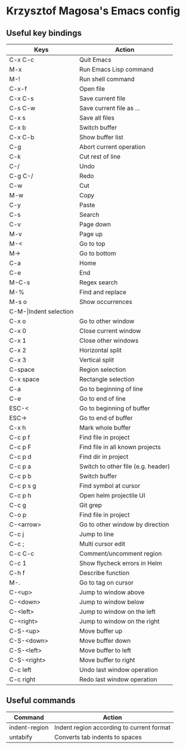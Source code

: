 # Krzysztof Magosa's Emacs config

## Useful key bindings
|Keys|Action|
|---------|------|
|C-x C-c|Quit Emacs|
|M-x|Run Emacs Lisp command|
|M-!|Run shell command|
|C-x-f|Open file|
|C-x C-s|Save current file|
|C-s C-w|Save current file as ...|
|C-x s|Save all files|
|C-x b|Switch buffer|
|C-x C-b|Show buffer list|
|C-g|Abort current operation|
|C-k|Cut rest of line|
|C-/|Undo|
|C-g C-/|Redo|
|C-w|Cut|
|M-w|Copy|
|C-y|Paste|
|C-s|Search|
|C-v|Page down|
|M-v|Page up|
|M-<|Go to top|
|M->|Go to bottom|
|C-a|Home|
|C-e|End|
|M-C-s|Regex search|
|M-%|Find and replace|
|M-s o|Show occurrences|
|C-M-\\|Indent selection|
|C-x o|Go to other window|
|C-x 0|Close current window|
|C-x 1|Close other windows|
|C-x 2|Horizontal split|
|C-x 3|Vertical split|
|C-space|Region selection|
|C-x space|Rectangle selection|
|C-a|Go to beginning of line|
|C-e|Go to end of line|
|ESC-<|Go to beginning of buffer|
|ESC->|Go to end of buffer|
|C-x h|Mark whole buffer|
|C-c p f|Find file in project|
|C-c p F|Find file in all known projects|
|C-c p d|Find dir in project|
|C-c p a|Switch to other file (e.g. header)|
|C-c p b|Switch buffer|
|C-c p s g|Find symbol at cursor|
|C-c p h|Open helm projectile UI|
|C-c g|Git grep|
|C-o p|Find file in project|
|C-\<arrow\>|Go to other window by direction|
|C-c j|Jump to line|
|C-c ;|Multi cursor edit|
|C-c C-c|Comment/uncomment region|
|C-c 1|Show flycheck errors in Helm|
|C-h f|Describe function|
|M-.|Go to tag on cursor|
|C-\<up\>|Jump to window above|
|C-\<down\>|Jump to window below|
|C-\<left\>|Jump to window on the left|
|C-\<right\>|Jump to window on the right|
|C-S-\<up\>|Move buffer up|
|C-S-\<down\>|Move buffer down|
|C-S-\<left\>|Move buffer to left|
|C-S-\<right\>|Move buffer to right|
|C-c left|Undo last window operation|
|C-c right|Redo last window operation|

## Useful commands
|Command|Action|
|-------|------|
|indent-region|Indent region according to current format|
|untabify|Converts tab indents to spaces|
